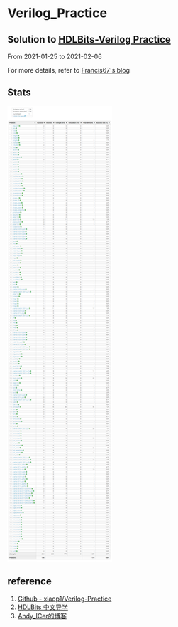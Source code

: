 # Verilog_Practice
## Solution to [HDLBits-Verilog Practice](https://hdlbits.01xz.net/wiki/Main_Page)

From 2021-01-25 to 2021-02-06

For more details, refer to [Francis67's blog](https://www.francis67.cc/archives/tag/verilog)

## Stats
![Stats](https://raw.githubusercontent.com/francislinking/HDLBits_Verilog_Practice/main/imgs/Stats_for_HDLBits.png)

## reference
1. [Github - xiaop1/Verilog-Practice](https://github.com/xiaop1/Verilog-Practice)
2. [HDLBits 中文导学](https://www.zhihu.com/column/c_1131528588117385216)
3. [Andy_ICer的博客](https://blog.csdn.net/andy_icer/category_9877498.html)